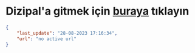 # Dizipal'a gitmek için [buraya](None) tıklayın
        
```json
{
    "last_update": "28-08-2023 17:16:34",
    "url": "no active url"
}
```